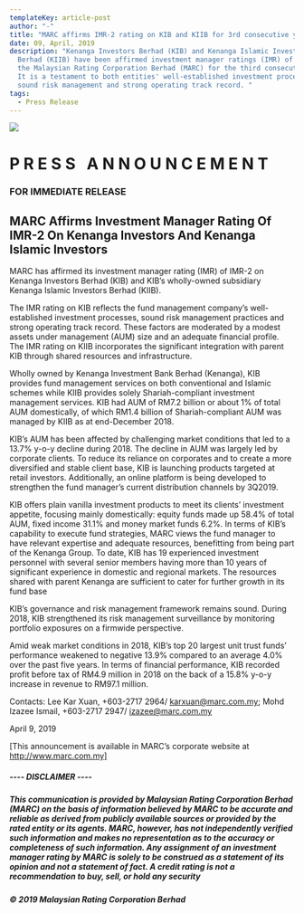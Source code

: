 ```yaml
---
templateKey: article-post
author: "-"
title: "MARC affirms IMR-2 rating on KIB and KIIB for 3rd consecutive year "
date: 09, April, 2019
description: "Kenanga Investors Berhad (KIB) and Kenanga Islamic Investors
  Berhad (KIIB) have been affirmed investment manager ratings (IMR) of IMR-2 by
  the Malaysian Rating Corporation Berhad (MARC) for the third consecutive year.
  It is a testament to both entities' well-established investment processes,
  sound risk management and strong operating track record. "
tags:
  - Press Release
---
```

![](/img/2019-04-09-pr-marc-rating.png)

# P R E S S   A N N O U N C E M E N T

### FOR IMMEDIATE RELEASE

## MARC Affirms Investment Manager Rating Of IMR-2 On Kenanga Investors And Kenanga Islamic Investors

MARC has affirmed its investment manager rating (IMR) of IMR-2 on Kenanga Investors Berhad (KIB) and KIB’s wholly-owned subsidiary Kenanga Islamic Investors Berhad (KIIB).

The IMR rating on KIB reflects the fund management company’s well-established investment processes, sound risk management practices and strong operating track record. These factors are moderated by a modest assets under management (AUM) size and an adequate financial profile. The IMR rating on KIIB incorporates the significant integration with parent KIB through shared resources and infrastructure.

Wholly owned by Kenanga Investment Bank Berhad (Kenanga), KIB provides fund management services on both conventional and Islamic schemes while KIIB provides solely Shariah-compliant investment management services. KIB had AUM of RM7.2 billion or about 1% of total AUM domestically, of which RM1.4 billion of Shariah-compliant AUM was managed by KIIB as at end-December 2018.

KIB’s AUM has been affected by challenging market conditions that led to a 13.7% y-o-y decline during 2018. The decline in AUM was largely led by corporate clients. To reduce its reliance on corporates and to create a more diversified and stable client base, KIB is launching products targeted at retail investors. Additionally, an online platform is being developed to strengthen the fund manager’s current distribution channels by 3Q2019.

KIB offers plain vanilla investment products to meet its clients’ investment appetite, focusing mainly domestically: equity funds made up 58.4% of total AUM, fixed income 31.1% and money market funds 6.2%. In terms of KIB’s capability to execute fund strategies, MARC views the fund manager to have relevant expertise and adequate resources, benefitting from being part of the Kenanga Group. To date, KIB has 19 experienced investment personnel with several senior members having more than 10 years of significant experience in domestic and regional markets. The resources shared with parent Kenanga are sufficient to cater for further growth in its fund base

KIB’s governance and risk management framework remains sound. During 2018, KIB strengthened its risk management surveillance by monitoring portfolio exposures on a firmwide perspective.

Amid weak market conditions in 2018, KIB’s top 20 largest unit trust funds’ performance weakened to negative 13.9% compared to an average 4.0% over the past five years. In terms of financial performance, KIB recorded profit before tax of RM4.9 million in 2018 on the back of a 15.8% y-o-y increase in revenue to RM97.1 million.

Contacts: Lee Kar Xuan, +603-2717 2964/ karxuan@marc.com.my; Mohd Izazee Ismail, +603-2717 2947/ izazee@marc.com.my

April 9, 2019

\[This announcement is available in MARC’s corporate website at http://www.marc.com.my]

##### \---- DISCLAIMER ----

##### This communication is provided by Malaysian Rating Corporation Berhad (MARC) on the basis of information believed by MARC to be accurate and reliable as derived from publicly available sources or provided by the rated entity or its agents. MARC, however, has not independently verified such information and makes no representation as to the accuracy or completeness of such information. Any assignment of an investment manager rating by MARC is solely to be construed as a statement of its opinion and not a statement of fact. A credit rating is not a recommendation to buy, sell, or hold any security

##### © 2019 Malaysian Rating Corporation Berhad